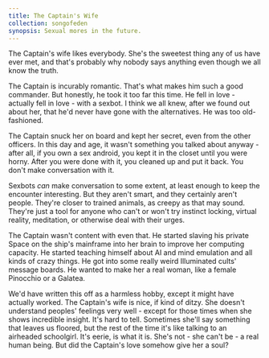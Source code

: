 ```yaml
---
title: The Captain's Wife
collection: songofeden
synopsis: Sexual mores in the future.
---
```


The Captain's wife likes everybody. She's the sweetest thing any of us have ever met, and that's probably why nobody says anything even though we all know the truth.

The Captain is incurably romantic. That's what makes him such a good commander. But honestly, he took it too far this time. He fell in love - actually fell in love - with a sexbot. I think we all knew, after we found out about her, that he'd never have gone with the alternatives. He was too old-fashioned.

The Captain snuck her on board and kept her secret, even from the other officers. In this day and age, it wasn't something you talked about anyway - after all, if you own a sex android, you kept it in the closet until you were horny. After you were done with it, you cleaned up and put it back. You don't make conversation with it.

Sexbots *can* make conversation to some extent, at least enough to keep the encounter interesting. But they aren't smart, and they certainly aren't people. They're closer to trained animals, as creepy as that may sound. They're just a tool for anyone who can't or won't try instinct locking, virtual reality, meditation, or otherwise deal with their urges.

The Captain wasn't content with even that. He started slaving his private Space on the ship's mainframe into her brain to improve her computing capacity. He started teaching himself about AI and mind emulation and all kinds of crazy things. He got into some really weird Illuminated cults' message boards. He wanted to make her a real woman, like a female Pinocchio or a Galatea.

We'd have written this off as a harmless hobby, except it might have actually worked. The Captain's wife is nice, if kind of ditzy. She doesn't understand peoples' feelings very well - except for those times when she shows incredible insight. It's hard to tell. Sometimes she'll say something that leaves us floored, but the rest of the time it's like talking to an airheaded schoolgirl. It's eerie, is what it is. She's not - she can't be - a real human being. But did the Captain's love somehow give her a soul?
